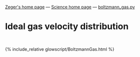 [Zeger's home page](https://www.hendrikse.name/) &mdash; [Science home page](https://www.hendrikse.name/science/) &mdash; [boltzmann_gas.py](glowscript/boltzmann_gas.html) 

# Ideal gas velocity distribution

<div class="header_line"><br/></div>

{% include_relative glowscript/BoltzmannGas.html %}



